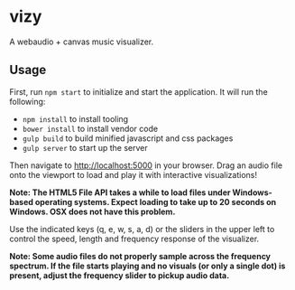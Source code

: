 vizy
====

A webaudio + canvas music visualizer.


Usage
-----

First, run ```npm start``` to initialize and start the application. It will run the following:
* ```npm install``` to install tooling
* ```bower install``` to install vendor code
* ```gulp build``` to build minified javascript and css packages
* ```gulp server``` to start up the server

Then navigate to [http://localhost:5000](http://localhost:5000) in your browser. Drag an audio file onto the viewport to load and play it with interactive visualizations!

**Note: The HTML5 File API takes a while to load files under Windows-based operating systems. Expect loading to take up to 20 seconds on Windows. OSX does not have this problem.**

Use the indicated keys (q, e, w, s, a, d) or the sliders in the upper left to control the speed, length and frequency response of the visualizer.

**Note: Some audio files do not properly sample across the frequency spectrum. If the file starts playing and no visuals (or only a single dot) is present, adjust the frequency slider to pickup audio data.**
